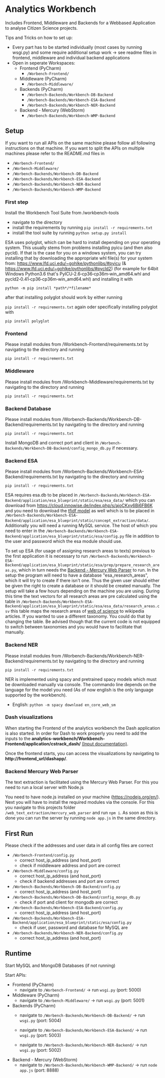 # Analytics Workbench

Includes Frontend, Middleware and Backends for a Webbased Application to analyse Citizen Science projects.

Tips and Tricks on how to set up:
- Every part has to be started individually (most cases by running wsgi.py) and some require additional setup work 
  -> see readme files in frontend, middleware and individual backend applications
- Open in seperate Workspaces:
	- Frontend (PyCharm)
		- `/Worbench-Frontend/`
	- Middleware (PyCharm)
		- `/Worbench-Middleware/`
	- Backends (PyCharm)
		- `/Worbench-Backends/Workbench-DB-Backend`
		- `/Worbench-Backends/Workbench-ESA-Backend`
		- `/Worbench-Backends/Workbench-NER-Backend`
	- Backend - Mercury (WebStorm)
		- `/Worbench-Backends/Workbench-WMP-Backend`
		

## Setup

If you want to run all APIs on the same machine please follow all following instructions on that machine. 
If you want to split the APIs on multiple machines please refer to the README.md files in 
- `/Worbench-Frontend/`
- `/Worbench-Middleware/`
- `/Worbench-Backends/Workbench-DB-Backend`
- `/Worbench-Backends/Workbench-ESA-Backend`
- `/Worbench-Backends/Workbench-NER-Backend`
- `/Worbench-Backends/Workbench-WMP-Backend`

### First step
Install the Workbench Tool Suite from /workbench-tools 
- navigate to the directory
- install the requirements by running `pip install -r requirements.txt`
- install the tool suite by running `python setup.py install`

ESA uses polyglot, which can be hard to install depending on your operating system.
This usually stems from problems installing pyicu (and then also pycld).
If that is the case for you on a windows system, you can try installing that by downloading the appropriate whl file(s) for your system from:
https://www.lfd.uci.edu/~gohlke/pythonlibs/#pyicu (& https://www.lfd.uci.edu/~gohlke/pythonlibs/#pycld2)
(for example for 64bit Windows Python3.6 that's PyICU‑2.6‑cp36‑cp36m‑win_amd64.whl and pycld2‑0.41‑cp36‑cp36m‑win_amd64.whl)
and installing it with

`python -m pip install *path*/*filename*`

after that installing polyglot should work by either running

`pip install -r requirements.txt` again oder specifically installing polyglot with

`pip install polyglot`


### Frontend
Please install modules from /Workbench-Frontend/requirements.txt by navigating to the directory and running

`pip install -r requirements.txt`

### Middleware
Please install modules from /Workbench-Middleware/requirements.txt by navigating to the directory and running

`pip install -r requirements.txt`

### Backend Database
Please install modules from /Worbench-Backends/Workbench-DB-Backend/requirements.txt by navigating to the directory and running

`pip install -r requirements.txt`

Install MongoDB and correct port and client in `/Worbench-Backends/Workbench-DB-Backend/config_mongo_db.py` if necessary.

### Backend ESA
Please install modules from /Worbench-Backends/Workbench-ESA-Backend/requirements.txt by navigating to the directory and running

`pip install -r requirements.txt`

ESA requires esa.db to be placed in `/Worbench-Backends/Workbench-ESA-Backend/application/esa_blueprint/static/esa/esa_data/` 
which you can download from https://cloud.innowise.de/index.php/s/ajoCKxy6Bi6FB6K
and you need to download the [tfidf model](https://cloud.innowise.de/index.php/s/NAQbmiFcaBYePAw) 
as well which is to be placed in `/Worbench-Backends/Workbench-ESA-Backend/application/esa_blueprint/static/concept_extraction/data/`.
Additionally you will need a running MySQL service. The host of which you need to enter in the `/Worbench-Backends/Workbench-ESA-Backend/application/esa_blueprint/static/esa/config.py`
file in addition to the user and password which the esa module should use.

To set up ESA (for usage of assigning research areas to texts) previous to the first application it is necessary to run 
`/Worbench-Backends/Workbench-ESA-Backend/application/esa_blueprint/static/esa/prep/prepare_research_areas.py`,
which in turn needs the [Backend - Mercury Web Parser](#text_extraction) to run. In the setup the program will need to have a
database "esa_research_areas", which it will try to create if there isn't one. Thus the given user should either be
given the right to create a database or it should be created manually.
The setup will take a few hours depending on the machine you are using. During this time the text vectors for all
research areas are pre calculated using the table in `/Worbench-Backends/Workbench-ESA-Backend/application/esa_blueprint/static/esa/esa_data/research_areas.csv` this table maps the
research areas of [web of science](https://images.webofknowledge.com/images/help/WOS/hp_research_areas_easca.html) to
wikipedia articles. If you wanted to use a different taxonomy. You could do that by changing the table.
Be advised though that the current code is not equipped to switch between taxonomies and you would have to facilitate
that manually.

### Backend NER
Please install modules from /Worbench-Backends/Workbench-NER-Backend/requirements.txt by navigating to the directory and running

`pip install -r requirements.txt`

NER is implemented using spacy and pretrained spacy models which must be downloaded manually via console.
The commando line depends on the language for the model you need 
(As of now english is the only language supported by the workbench).

- English: `python -m spacy download en_core_web_sm`

### Dash visualizations

When starting the Frontend of the analytics workbench the Dash application is also started. In order for Dash to work properly you need to add the inputs to the **analytics-workbench/Workbench-Frontend/application/cstrack_dash/** [(Input documentation)](davidrol6.github.io/CSTrack_Docs/inputs.html).

Once the frontend starts, you can access the visualizations by navigating to **http://frontend_url/dashapp/**.

### Backend Mercury Web Parser <a name="text_extraction"></a>
The text extraction is facilitated using the Mercury Web Parser.
For this you need to run a local server with Node.js

You need to have node.js installed on your machine (https://nodejs.org/en/).
Next you will have to install the required modules via the console. For this you navigate to this projects folder
`/web_text_extraction/mercury_web_parser` and run `npm i`.
As soon as this is done you can run the server by running `node app.js` in the same directory.

## First Run
Please check if the addresses and user data in all config files are correct
- `/Worbench-Frontend/config.py` 
	- correct host_ip_address (and host_port)
	- check if middleware address and port are correct
- `/Worbench-Middleware/config.py`
	- correct host_ip_address (and host_port)
  	- check if backend addresses and port are correct
- `/Worbench-Backends/Workbench-DB-Backend/config.py`
	- correct host_ip_address (and host_port)
- `/Worbench-Backends/Workbench-DB-Backend/config_mongo_db.py` 
	- check if port and client for mongodb are correct
- `/Worbench-Backends/Workbench-ESA-Backend/config.py`
	- correct host_ip_address (and host_port)
- `/Worbench-Backends/Workbench-ESA-Backend/application/esa_blueprint/static/esa/config.py` 
	- check if user, password and database for MySQL are
- `/Worbench-Backends/Workbench-NER-Backend/config.py`
	- correct host_ip_address (and host_port)



## Runtime
Start MySQL and MongoDB Databases (if not running)

Start APIs:
- Frontend (PyCharm)
	- navigate to `/Worbench-Frontend/` -> run `wsgi.py` (port: 5000)
- Middleware (PyCharm)	  
	- navigate to `/Worbench-Middleware/` -> run `wsgi.py` (port: 5001)
- Backends (PyCharm)	  
	- navigate to `/Worbench-Backends/Workbench-DB-Backend/` -> run `wsgi.py` (port: 5004)
	  
	- navigate to `/Worbench-Backends/Workbench-ESA-Backend/` -> run `wsgi.py` (port: 5003)

	- navigate to `/Worbench-Backends/Workbench-NER-Backend/` -> run `wsgi.py` (port: 5002)
- Backend - Mercury (WebStorm)	  
	- navigate to `/Worbench-Backends/Workbench-WMP-Backend/` -> run `node app.js` (port: 8888)
